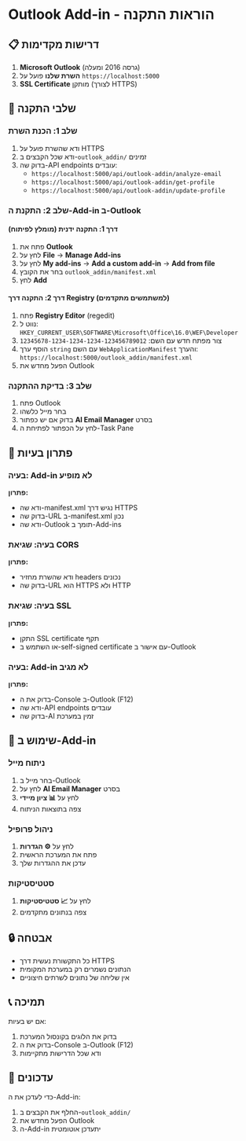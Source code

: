 # Outlook Add-in - הוראות התקנה

## 📋 דרישות מקדימות

1. **Microsoft Outlook** (גרסה 2016 ומעלה)
2. **השרת שלנו** פועל על `https://localhost:5000`
3. **SSL Certificate** מותקן (לצורך HTTPS)

## 🚀 שלבי התקנה

### שלב 1: הכנת השרת
1. ודא שהשרת פועל על HTTPS
2. ודא שכל הקבצים ב-`outlook_addin/` זמינים
3. בדוק שה-API endpoints עובדים:
   - `https://localhost:5000/api/outlook-addin/analyze-email`
   - `https://localhost:5000/api/outlook-addin/get-profile`
   - `https://localhost:5000/api/outlook-addin/update-profile`

### שלב 2: התקנת ה-Add-in ב-Outlook

#### דרך 1: התקנה ידנית (מומלץ לפיתוח)
1. פתח את **Outlook**
2. לחץ על **File** → **Manage Add-ins**
3. לחץ על **My add-ins** → **Add a custom add-in** → **Add from file**
4. בחר את הקובץ `outlook_addin/manifest.xml`
5. לחץ **Add**

#### דרך 2: התקנה דרך Registry (למשתמשים מתקדמים)
1. פתח **Registry Editor** (regedit)
2. נווט ל: `HKEY_CURRENT_USER\SOFTWARE\Microsoft\Office\16.0\WEF\Developer`
3. צור מפתח חדש עם השם: `12345678-1234-1234-1234-123456789012`
4. הוסף ערך `string` עם השם `WebApplicationManifest` והערך: `https://localhost:5000/outlook_addin/manifest.xml`
5. הפעל מחדש את Outlook

### שלב 3: בדיקת ההתקנה
1. פתח Outlook
2. בחר מייל כלשהו
3. בדוק אם יש כפתור **AI Email Manager** בסרט
4. לחץ על הכפתור לפתיחת ה-Task Pane

## 🔧 פתרון בעיות

### בעיה: Add-in לא מופיע
**פתרון:**
- ודא שה-manifest.xml נגיש דרך HTTPS
- בדוק שה-URL ב-manifest.xml נכון
- ודא שה-Outlook תומך ב-Add-ins

### בעיה: שגיאת CORS
**פתרון:**
- ודא שהשרת מחזיר headers נכונים
- בדוק שה-URL הוא HTTPS ולא HTTP

### בעיה: שגיאת SSL
**פתרון:**
- התקן SSL certificate תקף
- או השתמש ב-self-signed certificate עם אישור ב-Outlook

### בעיה: Add-in לא מגיב
**פתרון:**
- בדוק את ה-Console ב-Outlook (F12)
- ודא שה-API endpoints עובדים
- בדוק שה-AI זמין במערכת

## 📱 שימוש ב-Add-in

### ניתוח מייל
1. בחר מייל ב-Outlook
2. לחץ על **AI Email Manager** בסרט
3. לחץ על **📊 ציון מיידי**
4. צפה בתוצאות הניתוח

### ניהול פרופיל
1. לחץ על **⚙️ הגדרות**
2. פתח את המערכת הראשית
3. עדכן את ההגדרות שלך

### סטטיסטיקות
1. לחץ על **📈 סטטיסטיקות**
2. צפה בנתונים מתקדמים

## 🔒 אבטחה

- כל התקשורת נעשית דרך HTTPS
- הנתונים נשמרים רק במערכת המקומית
- אין שליחה של נתונים לשרתים חיצוניים

## 📞 תמיכה

אם יש בעיות:
1. בדוק את הלוגים בקונסול המערכת
2. בדוק את ה-Console ב-Outlook (F12)
3. ודא שכל הדרישות מתקיימות

## 🔄 עדכונים

כדי לעדכן את ה-Add-in:
1. החלף את הקבצים ב-`outlook_addin/`
2. הפעל מחדש את Outlook
3. ה-Add-in יתעדכן אוטומטית


















